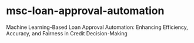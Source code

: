 # msc-loan-approval-automation
Machine Learning-Based Loan Approval Automation: Enhancing Efficiency, Accuracy, and Fairness in Credit Decision-Making
